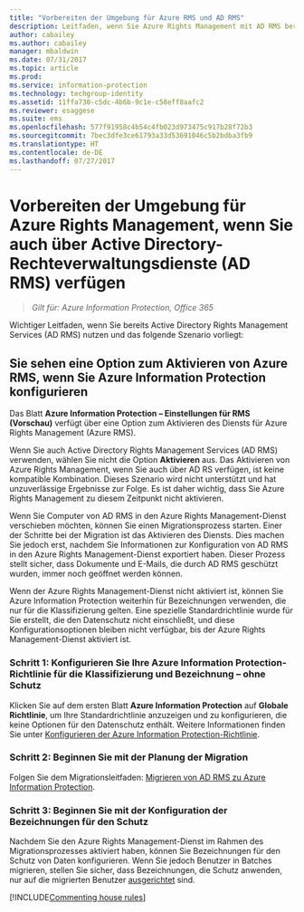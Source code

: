 ```yaml
---
title: "Vorbereiten der Umgebung für Azure RMS und AD RMS"
description: Leitfaden, wenn Sie Azure Rights Management mit AD RMS bereitgestellt haben
author: cabailey
ms.author: cabailey
manager: mbaldwin
ms.date: 07/31/2017
ms.topic: article
ms.prod: 
ms.service: information-protection
ms.technology: techgroup-identity
ms.assetid: 11ffa730-c5dc-4b6b-9c1e-c58eff8aafc2
ms.reviewer: esaggese
ms.suite: ems
ms.openlocfilehash: 577f91958c4b54c4fb023d973475c917b28f72b3
ms.sourcegitcommit: 7bec3dfe3ce61793a33d53691046c5b2bdba3fb9
ms.translationtype: HT
ms.contentlocale: de-DE
ms.lasthandoff: 07/27/2017
---
```

# <a name="preparing-the-environment-for-azure-rights-management-when-you-also-have-active-directory-rights-management-services-ad-rms"></a>Vorbereiten der Umgebung für Azure Rights Management, wenn Sie auch über Active Directory-Rechteverwaltungsdienste (AD RMS) verfügen

>*Gilt für: Azure Information Protection, Office 365*

Wichtiger Leitfaden, wenn Sie bereits Active Directory Rights Management Services (AD RMS) nutzen und das folgende Szenario vorliegt:

## <a name="you-see-an-option-to-activate-azure-rms-when-you-configure-azure-information-protection"></a>Sie sehen eine Option zum Aktivieren von Azure RMS, wenn Sie Azure Information Protection konfigurieren

Das Blatt **Azure Information Protection – Einstellungen für RMS (Vorschau)** verfügt über eine Option zum Aktivieren des Diensts für Azure Rights Management (Azure RMS). 

Wenn Sie auch Active Directory Rights Management Services (AD RMS) verwenden, wählen Sie nicht die Option **Aktivieren** aus. Das Aktivieren von Azure Rights Management, wenn Sie auch über AD RS verfügen, ist keine kompatible Kombination. Dieses Szenario wird nicht unterstützt und hat unzuverlässige Ergebnisse zur Folge. Es ist daher wichtig, dass Sie Azure Rights Management zu diesem Zeitpunkt nicht aktivieren. 

Wenn Sie Computer von AD RMS in den Azure Rights Management-Dienst verschieben möchten, können Sie einen Migrationsprozess starten. Einer der Schritte bei der Migration ist das Aktivieren des Diensts. Dies machen Sie jedoch erst, nachdem Sie Informationen zur Konfiguration von AD RMS in den Azure Rights Management-Dienst exportiert haben. Dieser Prozess stellt sicher, dass Dokumente und E-Mails, die durch AD RMS geschützt wurden, immer noch geöffnet werden können.

Wenn der Azure Rights Management-Dienst nicht aktiviert ist, können Sie Azure Information Protection weiterhin für Bezeichnungen verwenden, die nur für die Klassifizierung gelten. Eine spezielle Standardrichtlinie wurde für Sie erstellt, die den Datenschutz nicht einschließt, und diese Konfigurationsoptionen bleiben nicht verfügbar, bis der Azure Rights Management-Dienst aktiviert ist.

### <a name="step-1-configure-your-azure-information-protection-policy-for-classification-and-labeling---without-protection"></a>Schritt 1: Konfigurieren Sie Ihre Azure Information Protection-Richtlinie für die Klassifizierung und Bezeichnung – ohne Schutz

Klicken Sie auf dem ersten Blatt **Azure Information Protection** auf **Globale Richtlinie**, um Ihre Standardrichtlinie anzuzeigen und zu konfigurieren, die keine Optionen für den Datenschutz enthält. Weitere Informationen finden Sie unter [Konfigurieren der Azure Information Protection-Richtlinie](configure-policy.md).

### <a name="step-2-start-planning-for-migration"></a>Schritt 2: Beginnen Sie mit der Planung der Migration

Folgen Sie dem Migrationsleitfaden: [Migrieren von AD RMS zu Azure Information Protection](../plan-design/migrate-from-ad-rms-to-azure-rms.md).

### <a name="step-3-start-to-configure-labels-for-protection"></a>Schritt 3: Beginnen Sie mit der Konfiguration der Bezeichnungen für den Schutz

Nachdem Sie den Azure Rights Management-Dienst im Rahmen des Migrationsprozesses aktiviert haben, können Sie Bezeichnungen für den Schutz von Daten konfigurieren. Wenn Sie jedoch Benutzer in Batches migrieren, stellen Sie sicher, dass Bezeichnungen, die Schutz anwenden, nur auf die migrierten Benutzer [ausgerichtet](configure-policy-scope.md) sind.


[!INCLUDE[Commenting house rules](../includes/houserules.md)]


